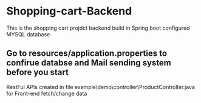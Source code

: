 # Shopping-cart-Backend

This is the shopping cart projdct backend build in Spring boot configured MYSQL database
## Go to resources/application.properties to confirue databse and Mail sending system before you start

RestFul APIs created in file example\demo\controller\ProductController.java for Front-end fetch/change data

